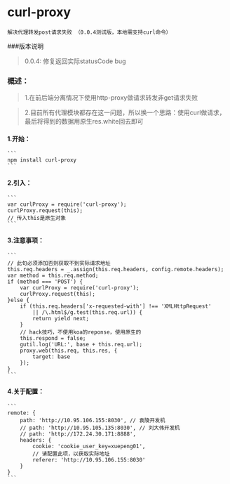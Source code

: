 # curl-proxy
	解决代理转发post请求失败 （0.0.4测试版，本地需支持curl命令）
###版本说明
> 0.0.4: 修复返回实际statusCode  bug
### 概述：
> 1.在前后端分离情况下使用http-proxy做请求转发非get请求失败

> 2.目前所有代理模块都存在这一问题，所以换一个思路：使用curl做请求，最后将得到的数据用原生res.white回去即可

#### 1.开始：

	```
	npm install curl-proxy
	```
#### 2.引入：

	```
	var curlProxy = require('curl-proxy');
	curlProxy.request(this);
	// 传入this是原生对象
	```
#### 3.注意事项：

	```
	// 此句必须添加否则获取不到实际请求地址
	this.req.headers = _.assign(this.req.headers, config.remote.headers);
    var method = this.req.method;
    if (method === 'POST') {
        var curlProxy = require('curl-proxy');
        curlProxy.request(this);
    }else {
        if (this.req.headers['x-requested-with'] !== 'XMLHttpRequest'
            || /\.html$/g.test(this.req.url)) {
            return yield next;
        }
        // hack技巧，不使用koa的reponse，使用原生的
        this.respond = false;
        gutil.log('URL:', base + this.req.url);
        proxy.web(this.req, this.res, {
            target: base
        });
    }
	```
#### 4.关于配置：

	```
	remote: {
        path: 'http://10.95.106.155:8030', // 袁陵开发机
        // path: 'http://10.95.105.135:8030', // 刘大伟开发机
        // path: 'http://172.24.30.171:8888',
        headers: {
            cookie: 'cookie_user_key=xuepeng01',
            // 请配置此项，以获取实际地址
            referer: 'http://10.95.106.155:8030'
        }
    }
	```
